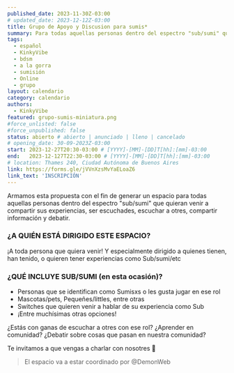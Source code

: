 ```yaml
---
published_date: 2023-11-30Z-03:00
# updated_date: 2023-12-12Z-03:00
title: Grupo de Apoyo y Discusion para sumis*
summary: Para todas aquellas personas dentro del espectro "sub/sumi" que quieran venir a compartir sus experiencias, ser escuchades, escuchar a otres, compartir información y debatir.
tags: 
  - español
  - KinkyVibe
  - bdsm
  - a la gorra
  - sumisión
  - Online
  - grupo
layout: calendario
category: calendario
authors:
  - KinkyVibe
featured: grupo-sumis-miniatura.png
#force_unlisted: false
#force_unpublished: false
status: abierto # abierto | anunciado | lleno | cancelado
# opening_date: 30-09-2023Z-03:00
start: 2023-12-27T20:30-03:00 # [YYYY]-[MM]-[DD]T[hh]:[mm]-03:00
end:   2023-12-127T22:30-03:00 # [YYYY]-[MM]-[DD]T[hh]:[mm]-03:00
# location: Thames 240, Ciudad Autónoma de Buenos Aires
link: https://forms.gle/jVVnXzsMvYaELoaZ6
link_text: 'INSCRIPCIÓN'
---
```


Armamos esta propuesta con el fin de generar un espacio para todas aquellas personas dentro del espectro "sub/sumi" que quieran venir a compartir sus experiencias, ser escuchades, escuchar a otres, compartir información y debatir. 

### ¿A QUIÉN ESTÁ DIRIGIDO ESTE ESPACIO? ###

¡A toda persona que quiera venir! Y especialmente dirigido a quienes tienen, han tenido, o quieren tener experiencias como Sub/sumi/etc 

### ¿QUÉ INCLUYE SUB/SUMI (en esta ocasión)? ###
- Personas que se identifican como Sumisxs o les gusta jugar en ese rol
- Mascotas/pets, Pequeñes/littles, entre otras
- Switches que quieren venir a hablar de su experiencia como Sub
- ¡Entre muchísimas otras opciones!

¿Estás con ganas de escuchar a otres con ese rol? ¿Aprender en comunidad? ¿Debatir sobre cosas que pasan en nuestra comunidad? 

Te invitamos a que vengas a charlar con nosotres 💞

> El espacio va a estar coordinado por @DemonWeb 

<style>
    a {
      color: #222;
      /* text-decoration: none; */
      text-decoration-color: var(--1);
    }
</style>
